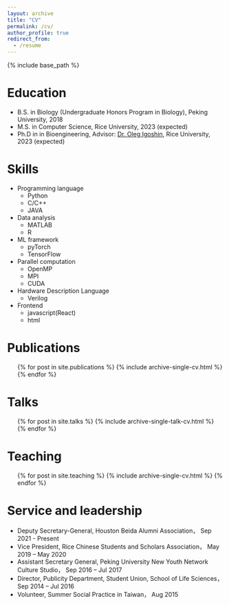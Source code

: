 ```yaml
---
layout: archive
title: "CV"
permalink: /cv/
author_profile: true
redirect_from:
  - /resume
---
```


{% include base_path %}

Education
======
* B.S. in Biology (Undergraduate Honors Program in Biology), Peking University, 2018
* M.S. in Computer Science, Rice University, 2023 (expected)
* Ph.D in in Bioengineering, Advisor: [Dr. Oleg Igoshin](https://igoshin.rice.edu/), Rice University, 2023 (expected)
  
Skills
======
* Programming language
  * Python
  * C/C++
  * JAVA 
* Data analysis
  * MATLAB
  * R
* ML framework
  * pyTorch
  * TensorFlow
* Parallel computation
  * OpenMP
  * MPI
  * CUDA
* Hardware Description Language
  * Verilog
* Frontend
  * javascript(React)
  * html

 
Publications
======
  <ul>{% for post in site.publications %}
    {% include archive-single-cv.html %}
  {% endfor %}</ul>
  
Talks
======
  <ul>{% for post in site.talks %}
    {% include archive-single-talk-cv.html %}
  {% endfor %}</ul>
  
Teaching
======
  <ul>{% for post in site.teaching %}
    {% include archive-single-cv.html %}
  {% endfor %}</ul>
  
Service and leadership
======
* Deputy Secretary-General, Houston Beida Alumni Association，  Sep 2021 - Present
* Vice President, Rice Chinese Students and Scholars Association，  May 2019 – May 2020
* Assistant Secretary General, Peking University New Youth Network Culture Studio，  Sep 2016 – Jul 2017
* Director, Publicity Department, Student Union, School of Life Sciences，  Sep 2014 – Jul 2016
* Volunteer, Summer Social Practice in Taiwan，  Aug 2015
